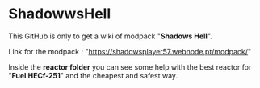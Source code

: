 # ShadowwsHell
This GitHub is only to get a wiki of modpack "**Shadows Hell**".

Link for the modpack : "https://shadowsplayer57.webnode.pt/modpack/"

Inside the **reactor folder** you can see some help with the best reactor for "__Fuel HECf-251__" and the cheapest and safest way.
